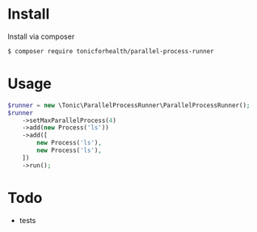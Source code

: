 # Install

Install via composer
```bash
$ composer require tonicforhealth/parallel-process-runner
```

# Usage

```php
$runner = new \Tonic\ParallelProcessRunner\ParallelProcessRunner();
$runner
    ->setMaxParallelProcess(4)
    ->add(new Process('ls'))
    ->add([
        new Process('ls'),
        new Process('ls'),
    ])
    ->run();
```

# Todo

* tests

